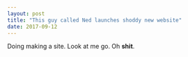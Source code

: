 ```yaml
---
layout: post
title: "This guy called Ned launches shoddy new website"
date: 2017-09-12
---
```


Doing making a site. Look at me go. Oh **shit**.